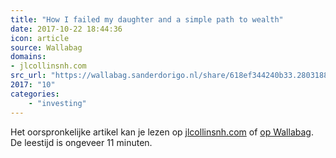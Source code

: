 ```yaml
---
title: "How I failed my daughter and a simple path to wealth"
date: 2017-10-22 18:44:36
icon: article
source: Wallabag
domains:
- jlcollinsnh.com
src_url: "https://wallabag.sanderdorigo.nl/share/618ef344240b33.28031883"
2017: "10"
categories:
    - "investing"
---
```

Het oorspronkelijke artikel kan je lezen op [jlcollinsnh.com](http://jlcollinsnh.com/2011/06/08/how-i-failed-my-daughter-and-a-simple-path-to-wealth/) of [op Wallabag](https://wallabag.sanderdorigo.nl/share/618ef344240b33.28031883). De leestijd is ongeveer 11 minuten.